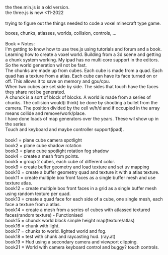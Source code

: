<br>
the thee.min.js is a old version.<br>
the three.js is new <11-2022 <br>
<br>
trying to figure out the things needed to code a voxel minecraft type game.<br>

boxes, chunks, atlasses, worlds, collision, controls, ...<br>
<br>
Book = Notes:<br>
I'm getting to know how to use tree.js using tutorials and forum and a book.<br>
Learning how to create a voxel world. Building from a 3d scene and
getting a chunk system working. My ipad has no multi core support in
the editors. So the world generation wil not be fast.<br>
The chunks are made up from cubes. Each cube is made from a quad. Each
quad has a texture from a atlas. Each cube can have its face turned on or
off. This allows it to save on memory and gpu/cpu.<br>
When two cubes are set side by side. The sides that touch have the
faces they share not be generated.<br>
A chunck is a sort of block of blocks. A world is made from a series
of chunks. The collision would(i think) be done by shooting a bullet from
the camera. The position divided by the cell w/h/d and if occupied in the array
means collide and remove/work/place.<br>
I have done loads of map generators over the years. These wil show up in the
series<br>
Touch and keyboard and maybe controller support(ipad).
<br><br>
book1 = plane cube camera spotlight<br>
book2 = plane cube shadow rotation<br>
book3 = plane cube spotlight rotation fog shadow<br>
book4 = create a mesh from points.<br>
book5 = group 2 cubes, each cube of different color.<br>
book9 = create buffer geometry and load texture and set uv mapping<br>
book10 = create a buffer geometry quad and texture it with a atlas texture.<br>
book11 = create multiple box front faces as a single buffer mesh and use texture atlas.<br>
book12 = create multiple box front faces in a grid as a single buffer mesh using random texture per quad.<br>
book13 = create a quad face for each side of a cube, one single mesh, each face a texture from a atlas.<br>
book14 = create a mesh from a series of cubes with atlassed textured faces(random texture) - Functionised<br>
book15 = chunck world block simple height map(texture/atlas)<br>
book16 = chunk with light.<br>
book17 = chunks to world. lighted world and fog.<br>
book18 = test with chunk and raycasting hud. (ray.at)<br>
book19 = Hud using a secondary camera and viewport clipping.<br>
book21 = World with camera keyboard control and buggy? touch controls.

